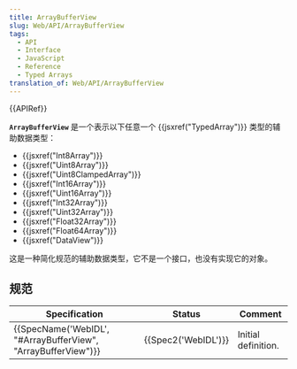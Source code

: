 ```yaml
---
title: ArrayBufferView
slug: Web/API/ArrayBufferView
tags:
  - API
  - Interface
  - JavaScript
  - Reference
  - Typed Arrays
translation_of: Web/API/ArrayBufferView
---
```

{{APIRef}}

**`ArrayBufferView`** 是一个表示以下任意一个 {{jsxref("TypedArray")}} 类型的辅助数据类型：

- {{jsxref("Int8Array")}}
- {{jsxref("Uint8Array")}}
- {{jsxref("Uint8ClampedArray")}}
- {{jsxref("Int16Array")}}
- {{jsxref("Uint16Array")}}
- {{jsxref("Int32Array")}}
- {{jsxref("Uint32Array")}}
- {{jsxref("Float32Array")}}
- {{jsxref("Float64Array")}}
- {{jsxref("DataView")}}

这是一种简化规范的辅助数据类型，它不是一个接口，也没有实现它的对象。

## 规范

| Specification                                                                    | Status                   | Comment             |
| -------------------------------------------------------------------------------- | ------------------------ | ------------------- |
| {{SpecName('WebIDL', "#ArrayBufferView", "ArrayBufferView")}} | {{Spec2('WebIDL')}} | Initial definition. |

